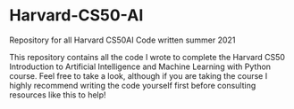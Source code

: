 # Harvard-CS50-AI
Repository for all Harvard CS50AI Code written summer 2021

This repository contains all the code I wrote to complete the Harvard CS50 Introduction to Artificial Intelligence and Machine Learning with Python course.
Feel free to take a look, although if you are taking the course I highly recommend writing the code yourself first before consulting resources like this 
to help!
